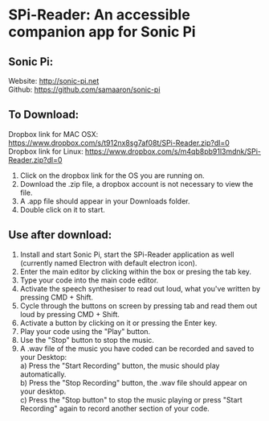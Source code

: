 # SPi-Reader: An accessible companion app for Sonic Pi

## Sonic Pi:
Website: http://sonic-pi.net <br>
Github: https://github.com/samaaron/sonic-pi <br>

## To Download:
Dropbox link for MAC OSX: https://www.dropbox.com/s/t912nx8sg7af08t/SPi-Reader.zip?dl=0 <br>
Dropbox link for Linux: https://www.dropbox.com/s/m4qb8pb91l3mdnk/SPi-Reader.zip?dl=0

1. Click on the dropbox link for the OS you are running on.
2. Download the .zip file, a dropbox account is not necessary to view the file.
3. A .app file should appear in your Downloads folder.
4. Double click on it to start.

## Use after download: <br>
1. Install and start Sonic Pi, start the SPi-Reader application as well (currently named Electron with default electron icon). <br>
2. Enter the main editor by clicking within the box or presing the tab key. <br>
3. Type your code into the main code editor. <br>
4. Activate the speech synthesiser to read out loud, what you've written by pressing CMD + Shift. <br>
5. Cycle through the buttons on screen by pressing tab and read them out loud by pressing CMD + Shift. <br>
6. Activate a button by clicking on it or pressing the Enter key. <br>
7. Play your code using the "Play" button. <br>
8. Use the "Stop" button to stop the music.<br>
9. A .wav file of the music you have coded can be recorded and saved to your Desktop: <br>
  a) Press the "Start Recording" button, the music should play automatically. <br>
  b) Press the "Stop Recording" button, the .wav file should appear on your desktop. <br>
  c) Press the "Stop button" to stop the music playing or press "Start Recording" again to record another section of your       code.
  
